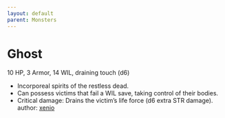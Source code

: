 ```yaml
---
layout: default
parent: Monsters 
--- 
```

# Ghost
10 HP, 3 Armor, 14 WIL, draining touch (d6)  
- Incorporeal spirits of the restless dead.  
- Can possess victims that fail a WIL save, taking control of their bodies.  
- Critical damage: Drains the victim’s life force (d6 extra STR damage).  
author: [xenio](https://xenioinabottle.blogspot.com/2021/02/classic-monsters-for-cairnito-part-1.html) 
